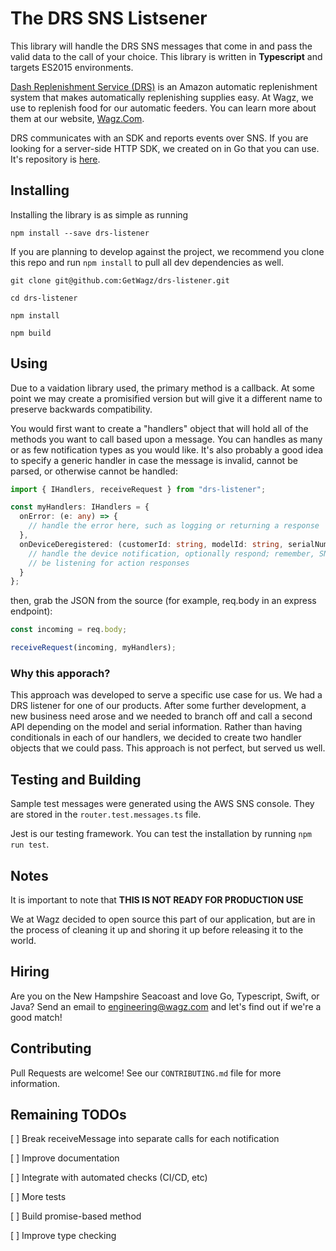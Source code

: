 # The DRS SNS Listsener

This library will handle the DRS SNS messages that come in and pass the valid data to the call of your choice. This library is written in **Typescript** and targets ES2015 environments.

[Dash Replenishment Service (DRS)](https://developer.amazon.com/dash-replenishment-service) is an Amazon automatic replenishment system that makes automatically replenishing supplies easy. At Wagz, we use to replenish food for our automatic feeders. You can learn more about them at our website, [Wagz.Com](https://www.wagz.com).

DRS communicates with an SDK and reports events over SNS. If you are looking for a server-side HTTP SDK, we created on in Go that you can use. It's repository is [here](https://github.com/GetWagz/drs-sdk).

## Installing

Installing the library is as simple as running

`npm install --save drs-listener`

If you are planning to develop against the project, we recommend you clone this repo and run `npm install` to pull all dev dependencies as well.

`git clone git@github.com:GetWagz/drs-listener.git`

`cd drs-listener`

`npm install`

`npm build`

## Using

Due to a vaidation library used, the primary method is a callback. At some point we may create a promisified version but will give it a different name to preserve backwards compatibility.

You would first want to create a "handlers" object that will hold all of the methods you want to call based upon a message. You can handles as many or as few notification types as you would like. It's also probably a good idea to specify a generic handler in case the message is invalid, cannot be parsed, or otherwise cannot be handled:

```ts
import { IHandlers, receiveRequest } from "drs-listener";

const myHandlers: IHandlers = {
  onError: (e: any) => {
    // handle the error here, such as logging or returning a response
  },
  onDeviceDeregistered: (customerId: string, modelId: string, serialNumber: string, message: any) => {
    // handle the device notification, optionally respond; remember, SNS is asynchronous and they will not
    // be listening for action responses
  }
};
```

then, grab the JSON from the source (for example, req.body in an express endpoint):

```ts
const incoming = req.body;

receiveRequest(incoming, myHandlers);

```

### Why this apporach?

This approach was developed to serve a specific use case for us. We had a DRS listener for one of our products. After some further development, a new business need arose and we needed to branch off and call a second API depending on the model and serial information. Rather than having conditionals in each of our handlers, we decided to create two handler objects that we could pass. This approach is not perfect, but served us well.

## Testing and Building

Sample test messages were generated using the AWS SNS console. They are stored in the `router.test.messages.ts` file.

Jest is our testing framework. You can test the installation by running `npm run test`.

## Notes

It is important to note that **THIS IS NOT READY FOR PRODUCTION USE**

We at Wagz decided to open source this part of our application, but are in the process of cleaning it up and shoring it up before releasing it to the world.

## Hiring

Are you on the New Hampshire Seacoast and love Go, Typescript, Swift, or Java? Send an email to engineering@wagz.com and let's find out if we're a good match!

## Contributing

Pull Requests are welcome! See our `CONTRIBUTING.md` file for more information.

## Remaining TODOs

[ ] Break receiveMessage into separate calls for each notification

[ ] Improve documentation

[ ] Integrate with automated checks (CI/CD, etc)

[ ] More tests

[ ] Build promise-based method

[ ] Improve type checking